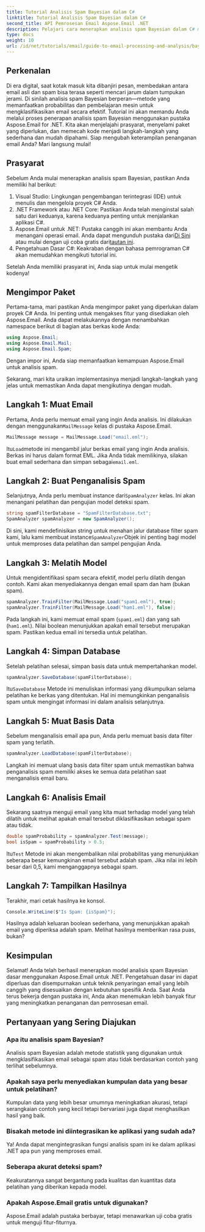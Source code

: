 ```yaml
---
title: Tutorial Analisis Spam Bayesian dalam C#
linktitle: Tutorial Analisis Spam Bayesian dalam C#
second_title: API Pemrosesan Email Aspose.Email .NET
description: Pelajari cara menerapkan analisis spam Bayesian dalam C# menggunakan Aspose.Email. Tutorial langkah demi langkah dengan wawasan kode untuk penyaringan email yang efektif.
type: docs
weight: 10
url: /id/net/tutorials/email/guide-to-email-processing-and-analysis/bayesian-spam-analysis-in-csharp/
---
```

## Perkenalan

Di era digital, saat kotak masuk kita dibanjiri pesan, membedakan antara email asli dan spam bisa terasa seperti mencari jarum dalam tumpukan jerami. Di sinilah analisis spam Bayesian berperan—metode yang memanfaatkan probabilitas dan pembelajaran mesin untuk mengklasifikasikan email secara efektif. Tutorial ini akan memandu Anda melalui proses penerapan analisis spam Bayesian menggunakan pustaka Aspose.Email for .NET. Kita akan menjelajahi prasyarat, menyelami paket yang diperlukan, dan memecah kode menjadi langkah-langkah yang sederhana dan mudah dipahami. Siap mengubah keterampilan penanganan email Anda? Mari langsung mulai!

## Prasyarat

Sebelum Anda mulai menerapkan analisis spam Bayesian, pastikan Anda memiliki hal berikut:

1. Visual Studio: Lingkungan pengembangan terintegrasi (IDE) untuk menulis dan mengelola proyek C# Anda.
2. .NET Framework atau .NET Core: Pastikan Anda telah menginstal salah satu dari keduanya, karena keduanya penting untuk menjalankan aplikasi C#.
3. Aspose.Email untuk .NET: Pustaka canggih ini akan membantu Anda menangani operasi email. Anda dapat mengunduh pustaka dari[Di Sini](https://releases.aspose.com/email/net/) atau mulai dengan uji coba gratis dari[tautan ini](https://releases.aspose.com/).
4. Pengetahuan Dasar C#: Keakraban dengan bahasa pemrograman C# akan memudahkan mengikuti tutorial ini.

Setelah Anda memiliki prasyarat ini, Anda siap untuk mulai mengetik kodenya!

## Mengimpor Paket

Pertama-tama, mari pastikan Anda mengimpor paket yang diperlukan dalam proyek C# Anda. Ini penting untuk mengakses fitur yang disediakan oleh Aspose.Email. Anda dapat melakukannya dengan menambahkan namespace berikut di bagian atas berkas kode Anda:

```csharp
using Aspose.Email;
using Aspose.Email.Mail;
using Aspose.Email.Spam;
```

Dengan impor ini, Anda siap memanfaatkan kemampuan Aspose.Email untuk analisis spam.

Sekarang, mari kita uraikan implementasinya menjadi langkah-langkah yang jelas untuk memastikan Anda dapat mengikutinya dengan mudah.

## Langkah 1: Muat Email

 Pertama, Anda perlu memuat email yang ingin Anda analisis. Ini dilakukan dengan menggunakan`MailMessage` kelas di pustaka Aspose.Email. 

```csharp
MailMessage message = MailMessage.Load("email.eml");
```

 Itu`Load`metode ini mengambil jalur berkas email yang ingin Anda analisis. Berkas ini harus dalam format EML. Jika Anda tidak memilikinya, silakan buat email sederhana dan simpan sebagai`email.eml`.

## Langkah 2: Buat Penganalisis Spam

 Selanjutnya, Anda perlu membuat instance dari`SpamAnalyzer` kelas. Ini akan menangani pelatihan dan pengujian model deteksi spam.

```csharp
string spamFilterDatabase = "SpamFilterDatabase.txt";
SpamAnalyzer spamAnalyzer = new SpamAnalyzer();
```

 Di sini, kami mendefinisikan string untuk menahan jalur database filter spam kami, lalu kami membuat instance`SpamAnalyzer`Objek ini penting bagi model untuk memproses data pelatihan dan sampel pengujian Anda.

## Langkah 3: Melatih Model

Untuk mengidentifikasi spam secara efektif, model perlu dilatih dengan contoh. Kami akan menyediakannya dengan email spam dan ham (bukan spam).

```csharp
spamAnalyzer.TrainFilter(MailMessage.Load("spam1.eml"), true);
spamAnalyzer.TrainFilter(MailMessage.Load("ham1.eml"), false);
```

Pada langkah ini, kami memuat email spam (`spam1.eml`) dan yang sah (`ham1.eml`). Nilai boolean menunjukkan apakah email tersebut merupakan spam. Pastikan kedua email ini tersedia untuk pelatihan.

## Langkah 4: Simpan Database

Setelah pelatihan selesai, simpan basis data untuk mempertahankan model.

```csharp
spamAnalyzer.SaveDatabase(spamFilterDatabase);
```

 Itu`SaveDatabase` Metode ini menuliskan informasi yang dikumpulkan selama pelatihan ke berkas yang ditentukan. Hal ini memungkinkan penganalisis spam untuk mengingat informasi ini dalam analisis selanjutnya.

## Langkah 5: Muat Basis Data

Sebelum menganalisis email apa pun, Anda perlu memuat basis data filter spam yang terlatih.

```csharp
spamAnalyzer.LoadDatabase(spamFilterDatabase);
```

Langkah ini memuat ulang basis data filter spam untuk memastikan bahwa penganalisis spam memiliki akses ke semua data pelatihan saat menganalisis email baru.

## Langkah 6: Analisis Email

Sekarang saatnya menguji email yang kita muat terhadap model yang telah dilatih untuk melihat apakah email tersebut diklasifikasikan sebagai spam atau tidak. 

```csharp
double spamProbability = spamAnalyzer.Test(message);
bool isSpam = spamProbability > 0.5;
```

 Itu`Test` Metode ini akan mengembalikan nilai probabilitas yang menunjukkan seberapa besar kemungkinan email tersebut adalah spam. Jika nilai ini lebih besar dari 0,5, kami menganggapnya sebagai spam.

## Langkah 7: Tampilkan Hasilnya

Terakhir, mari cetak hasilnya ke konsol.

```csharp
Console.WriteLine($"Is Spam: {isSpam}");
```

Hasilnya adalah keluaran boolean sederhana, yang menunjukkan apakah email yang diperiksa adalah spam. Melihat hasilnya memberikan rasa puas, bukan?

## Kesimpulan

Selamat! Anda telah berhasil menerapkan model analisis spam Bayesian dasar menggunakan Aspose.Email untuk .NET. Pengetahuan dasar ini dapat diperluas dan disempurnakan untuk teknik penyaringan email yang lebih canggih yang disesuaikan dengan kebutuhan spesifik Anda. Saat Anda terus bekerja dengan pustaka ini, Anda akan menemukan lebih banyak fitur yang meningkatkan penanganan dan pemrosesan email.

## Pertanyaan yang Sering Diajukan 

### Apa itu analisis spam Bayesian?
Analisis spam Bayesian adalah metode statistik yang digunakan untuk mengklasifikasikan email sebagai spam atau tidak berdasarkan contoh yang terlihat sebelumnya.

### Apakah saya perlu menyediakan kumpulan data yang besar untuk pelatihan?
Kumpulan data yang lebih besar umumnya meningkatkan akurasi, tetapi serangkaian contoh yang kecil tetapi bervariasi juga dapat menghasilkan hasil yang baik.

### Bisakah metode ini diintegrasikan ke aplikasi yang sudah ada?
Ya! Anda dapat mengintegrasikan fungsi analisis spam ini ke dalam aplikasi .NET apa pun yang memproses email.

### Seberapa akurat deteksi spam?
Keakuratannya sangat bergantung pada kualitas dan kuantitas data pelatihan yang diberikan kepada model.

### Apakah Aspose.Email gratis untuk digunakan?
Aspose.Email adalah pustaka berbayar, tetapi menawarkan uji coba gratis untuk menguji fitur-fiturnya.
